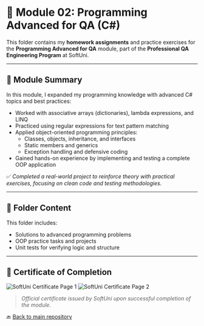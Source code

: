 # 🧪 Module 02: Programming Advanced for QA (C#)

This folder contains my **homework assignments** and practice exercises for the **Programming Advanced for QA** module, part of the **Professional QA Engineering Program** at SoftUni.

---

## 📘 Module Summary

In this module, I expanded my programming knowledge with advanced C# topics and best practices:

- Worked with associative arrays (dictionaries), lambda expressions, and LINQ
- Practiced using regular expressions for text pattern matching
- Applied object-oriented programming principles:
  - Classes, objects, inheritance, and interfaces
  - Static members and generics
  - Exception handling and defensive coding
- Gained hands-on experience by implementing and testing a complete OOP application

✅ *Completed a real-world project to reinforce theory with practical exercises, focusing on clean code and testing methodologies.*

---

## 📂 Folder Content

This folder includes:
- Solutions to advanced programming problems
- OOP practice tasks and projects
- Unit tests for verifying logic and structure

---

## 📜 Certificate of Completion

![SoftUni Certificate Page 1](https://github.com/user-attachments/assets/58694635-3521-4f7b-8855-8d5d70b7f0fa)
![SoftUni Certificate Page 2](https://github.com/user-attachments/assets/a4c3b60d-f938-49b9-8786-99e0efffe96a)

> *Official certificate issued by SoftUni upon successful completion of the module.*


🔙 [Back to main repository](../README.md)
